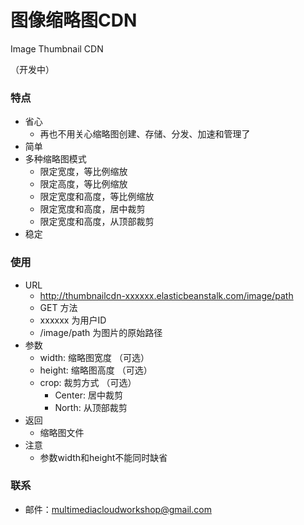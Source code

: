 图像缩略图CDN 
============

Image Thumbnail CDN      

（开发中）  

### 特点  
- 省心  
  - 再也不用关心缩略图创建、存储、分发、加速和管理了
- 简单  
- 多种缩略图模式  
  - 限定宽度，等比例缩放
  - 限定高度，等比例缩放
  - 限定宽度和高度，等比例缩放
  - 限定宽度和高度，居中裁剪
  - 限定宽度和高度，从顶部裁剪
- 稳定  

### 使用  
- URL
  - http://thumbnailcdn-xxxxxx.elasticbeanstalk.com/image/path  
  - GET 方法  
  - xxxxxx 为用户ID
  - /image/path 为图片的原始路径  
- 参数  
  - width: 缩略图宽度 （可选）
  - height: 缩略图高度 （可选）
  - crop: 裁剪方式 （可选）
    - Center: 居中裁剪
    - North: 从顶部裁剪  
- 返回  
  - 缩略图文件  
- 注意  
  - 参数width和height不能同时缺省  

### 联系  
- 邮件：multimediacloudworkshop@gmail.com
